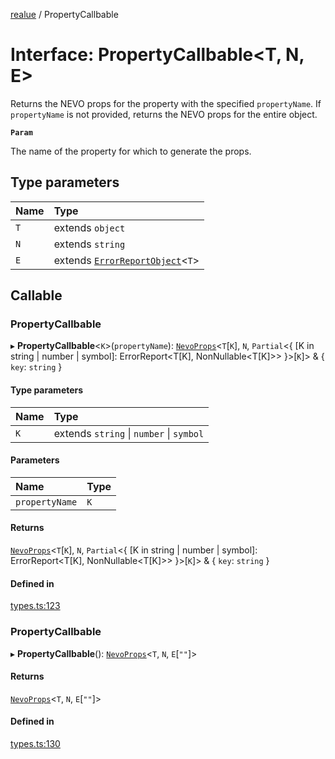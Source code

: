 [realue](../README.md) / PropertyCallbable

# Interface: PropertyCallbable<T, N, E\>

Returns the NEVO props for the property with the specified `propertyName`. If `propertyName` is not provided, returns the NEVO props for the entire object.

**`Param`**

The name of the property for which to generate the props.

## Type parameters

| Name | Type |
| :------ | :------ |
| `T` | extends `object` |
| `N` | extends `string` |
| `E` | extends [`ErrorReportObject`](../README.md#errorreportobject)<`T`\> |

## Callable

### PropertyCallbable

▸ **PropertyCallbable**<`K`\>(`propertyName`): [`NevoProps`](../README.md#nevoprops)<`T`[`K`], `N`, `Partial`<{ [K in string \| number \| symbol]: ErrorReport<T[K], NonNullable<T[K]\>\> }\>[`K`]\> & { `key`: `string`  }

#### Type parameters

| Name | Type |
| :------ | :------ |
| `K` | extends `string` \| `number` \| `symbol` |

#### Parameters

| Name | Type |
| :------ | :------ |
| `propertyName` | `K` |

#### Returns

[`NevoProps`](../README.md#nevoprops)<`T`[`K`], `N`, `Partial`<{ [K in string \| number \| symbol]: ErrorReport<T[K], NonNullable<T[K]\>\> }\>[`K`]\> & { `key`: `string`  }

#### Defined in

[types.ts:123](https://github.com/davidbonnet/realue/blob/603accf/lib/types.ts#L123)

### PropertyCallbable

▸ **PropertyCallbable**(): [`NevoProps`](../README.md#nevoprops)<`T`, `N`, `E`[``""``]\>

#### Returns

[`NevoProps`](../README.md#nevoprops)<`T`, `N`, `E`[``""``]\>

#### Defined in

[types.ts:130](https://github.com/davidbonnet/realue/blob/603accf/lib/types.ts#L130)
